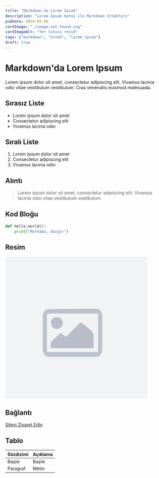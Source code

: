 ```yaml
---
title: "Markdown'da Lorem Ipsum"
description: "Lorem Ipsum metni ile Markdown örnekleri"
pubDate: 2024-02-06
cardImage: "./image-not-found.svg"
cardImageAlt: "Yer tutucu resim"
tags: ["markdown", "örnek", "lorem ipsum"]
draft: true
---
```


# Markdown'da Lorem Ipsum

Lorem ipsum dolor sit amet, consectetur adipiscing elit. Vivamus lacinia odio vitae vestibulum vestibulum. Cras venenatis euismod malesuada.

## Sırasız Liste

- Lorem ipsum dolor sit amet
- Consectetur adipiscing elit
- Vivamus lacinia odio

## Sıralı Liste

1. Lorem ipsum dolor sit amet
2. Consectetur adipiscing elit
3. Vivamus lacinia odio

## Alıntı

> Lorem ipsum dolor sit amet, consectetur adipiscing elit. Vivamus lacinia odio vitae vestibulum vestibulum.

## Kod Bloğu

```python
def hello_world():
    print("Merhaba, dünya!")
```

## Resim

![Yer tutucu resim](./image-not-found.svg)

## Bağlantı

[Siteyi Ziyaret Edin](https://www.antkayaiklimlendirme.com)

## Tablo

| Sözdizimi | Açıklama |
| --------- | -------- |
| Başlık    | Başlık   |
| Paragraf  | Metin    |

